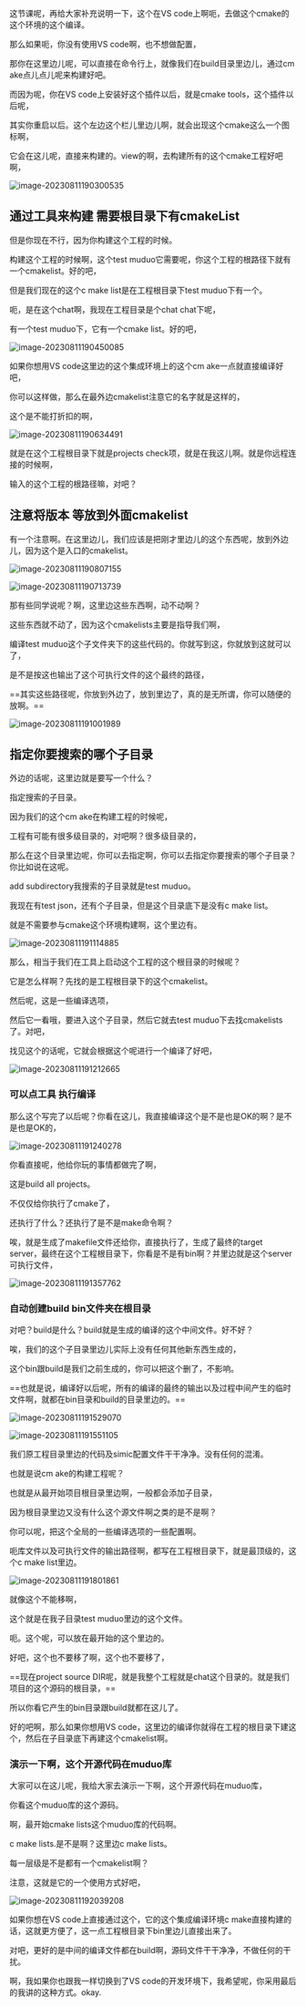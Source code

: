 这节课呢，再给大家补充说明一下，这个在VS code上啊呃，去做这个cmake的这个环境的这个编译。

那么如果呃，你没有使用VS code啊，也不想做配置，

那你在这里边儿呢，可以直接在命令行上，就像我们在build目录里边儿，通过cm ake点儿点儿呢来构建好吧。



而因为呢，你在VS code上安装好这个插件以后，就是cmake tools，这个插件以后呢，

其实你重启以后。这个左边这个栏儿里边儿啊，就会出现这个cmake这么一个图标啊，

它会在这儿呢，直接来构建的。view的啊，去构建所有的这个cmake工程好吧啊，

![image-20230811190300535](image/image-20230811190300535.png)



## 通过工具来构建 需要根目录下有cmakeList

但是你现在不行，因为你构建这个工程的时候。

构建这个工程的时候啊，这个test muduo它需要呢，你这个工程的根路径下就有一个cmakelist。好的吧，

但是我们现在的这个c make list是在工程根目录下test muduo下有一个。

呃，是在这个chat啊，我现在工程目录是个chat chat下呢，

有一个test muduo下，它有一个cmake list。好的吧，

![image-20230811190450085](image/image-20230811190450085.png)



如果你想用VS code这里边的这个集成环境上的这个cm ake一点就直接编译好吧，

你可以这样做，那么在最外边cmakelist注意它的名字就是这样的，

这个是不能打折扣的啊，

![image-20230811190634491](image/image-20230811190634491.png)

就是在这个工程根目录下就是projects check项，就是在我这儿啊。就是你远程连接的时候啊，

输入的这个工程的根路径嘛，对吧？





## 注意将版本 等放到外面cmakelist

有一个注意啊。在这里边儿，我们应该是把刚才里边儿的这个东西呢，放到外边儿，因为这个是入口的cmakelist。

![image-20230811190807155](image/image-20230811190807155.png)

![image-20230811190713739](image/image-20230811190713739.png)



那有些同学说呢？啊，这里边这些东西啊，动不动啊？

这些东西就不动了，因为这个cmakelists主要是指导我们啊，

编译test muduo这个子文件夹下的这些代码的。你就写到这，你就放到这就可以了，

是不是按这也输出了这个可执行文件的这个最终的路径，

==其实这些路径呢，你放到外边了，放到里边了，真的是无所谓，你可以随便的放啊。==

![image-20230811191001989](image/image-20230811191001989.png)



## 指定你要搜索的哪个子目录

外边的话呢，这里边就是要写一个什么？

指定搜索的子目录。

因为我们的这个cm ake在构建工程的时候呢，

工程有可能有很多级目录的，对吧啊？很多级目录的，

那么在这个目录里边呢，你可以去指定啊，你可以去指定你要搜索的哪个子目录？你比如说在这呢。

add subdirectory我搜索的子目录就是test muduo。

我现在有test json，还有个子目录，但是这个目录底下是没有c make list。

就是不需要参与cmake这个环境构建啊，这个里边有。

![image-20230811191114885](image/image-20230811191114885.png)

那么，相当于我们在工具上启动这个工程的这个根目录的时候呢？

它是怎么样啊？先找的是工程根目录下的这个cmakelist。

然后呢，这是一些编译选项，

然后它一看哦，要进入这个子目录，然后它就去test muduo下去找cmakelists了。对吧，

找见这个的话呢，它就会根据这个呢进行一个编译了好吧，

![image-20230811191212665](image/image-20230811191212665.png)



### 可以点工具 执行编译

那么这个写完了以后呢？你看在这儿，我直接编译这个是不是也是OK的啊？是不是也是OK的，

![image-20230811191240278](image/image-20230811191240278.png)

你看直接呢，他给你玩的事情都做完了啊，

这是build all projects。

不仅仅给你执行了cmake了，

还执行了什么？还执行了是不是make命令啊？

唉，就是生成了makefile文件还给你，直接执行了，生成了最终的target server，最终在这个工程根目录下，你看是不是有bin啊？并里边就是这个server可执行文件，

![image-20230811191357762](image/image-20230811191357762.png)



### 自动创建build bin文件夹在根目录

对吧？build是什么？build就是生成的编译的这个中间文件。好不好？

唉，我们的这个子目录里边儿实际上没有任何其他新东西生成的，

这个bin跟build是我们之前生成的，你可以把这个删了，不影响。

==也就是说，编译好以后呢，所有的编译的最终的输出以及过程中间产生的临时文件啊，就都在bin目录和build的目录里边的。==

![image-20230811191529070](image/image-20230811191529070.png)

![image-20230811191551105](image/image-20230811191551105.png)



我们原工程目录里边的代码及simic配置文件干干净净。没有任何的混淆。



也就是说cm ake的构建工程呢？

也就是从最开始项目根目录里边啊，一般都会添加子目录，

因为根目录里边又没有什么这个源文件啊之类的是不是啊？

你可以呢，把这个全局的一些编译选项的一些配置啊。

呃库文件以及可执行文件的输出路径啊，都写在工程根目录下，就是最顶级的，这个c make list里边。

![image-20230811191801861](image/image-20230811191801861.png)

就像这个不能移啊，



这个就是在我子目录test muduo里边的这个文件。

呃。这个呢，可以放在最开始的这个里边的。

好吧，这个也不要移了啊，这个也不要移了，

==现在project source DIR呢，就是我整个工程就是chat这个目录的。就是我们项目的这个源码的根目录，==

所以你看它产生的bin目录跟build就都在这儿了。

好的吧啊，那么如果你想用VS code，这里边的编译你就得在工程的根目录下建这个，然后在子目录底下再建这个cmakelist啊。



### 演示一下啊，这个开源代码在muduo库

大家可以在这儿呢，我给大家去演示一下啊，这个开源代码在muduo库，

你看这个muduo库的这个源码。

啊，最开始cmake lists这个muduo库的代码啊。

c make lists.是不是啊？这里边c make lists。

每一层级是不是都有一个cmakelist啊？

注意，这就是它的一个使用方式好吧，

![image-20230811192039208](image/image-20230811192039208.png)



如果你想在VS code上直接通过这个，它的这个集成编译环境c make直接构建的话，这就更方便了，这一点工程根目录下bin里边儿直接出来了。

对吧，更好的是中间的编译文件都在build啊，源码文件干干净净，不做任何的干扰。

啊，我如果你也跟我一样切换到了VS code的开发环境下，我希望呢，你采用最后的我讲的这种方式。okay.